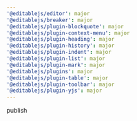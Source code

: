 ```yaml
---
'@editablejs/editor': major
'@editablejs/breaker': major
'@editablejs/plugin-blockquote': major
'@editablejs/plugin-context-menu': major
'@editablejs/plugin-heading': major
'@editablejs/plugin-history': major
'@editablejs/plugin-indent': major
'@editablejs/plugin-list': major
'@editablejs/plugin-mark': major
'@editablejs/plugins': major
'@editablejs/plugin-table': major
'@editablejs/plugin-toolbar': major
'@editablejs/plugin-yjs': major
---
```


publish
